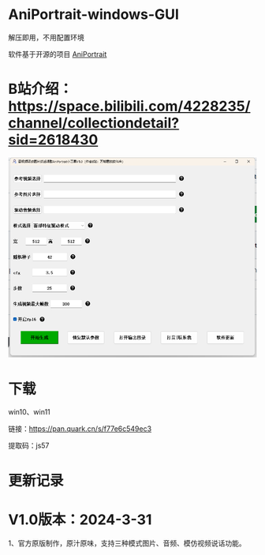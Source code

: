 # AniPortrait-windows-GUI
解压即用，不用配置环境

软件基于开源的项目
[AniPortrait](https://github.com/Zejun-Yang/AniPortrait)

# B站介绍：https://space.bilibili.com/4228235/channel/collectiondetail?sid=2618430

 ![image](https://github.com/zhaoyun0071/AniPortrait-windows-GUI/blob/main/1.png)

# 下载

win10、win11 

链接：https://pan.quark.cn/s/f77e6c549ec3 

提取码：js57


# 更新记录

# V1.0版本：2024-3-31

1、官方原版制作，原汁原味，支持三种模式图片、音频、模仿视频说话功能。

